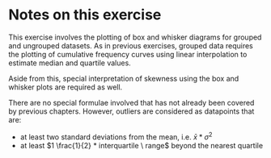 # Notes on this exercise

This exercise involves the plotting of box and whisker diagrams for grouped and ungrouped datasets. As in previous exercises, grouped data requires the plotting of cumulative frequency curves using linear interpolation to estimate median and quartile values.

Aside from this, special interpretation of skewness using the box and whisker plots are required as well.

There are no special formulae involved that has not already been covered by previous chapters. However, outliers are considered as datapoints that are:
*  at least two standard deviations from the mean, i.e. $\bar x * \sigma^2$
*  at least $1 \frac{1}{2} * interquartile \ range$ beyond the nearest quartile
